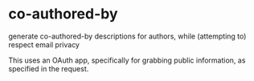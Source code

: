 # co-authored-by
generate co-authored-by descriptions for authors, while (attempting to) respect email privacy

This uses an OAuth app, specifically for grabbing public information, as specified in the request.